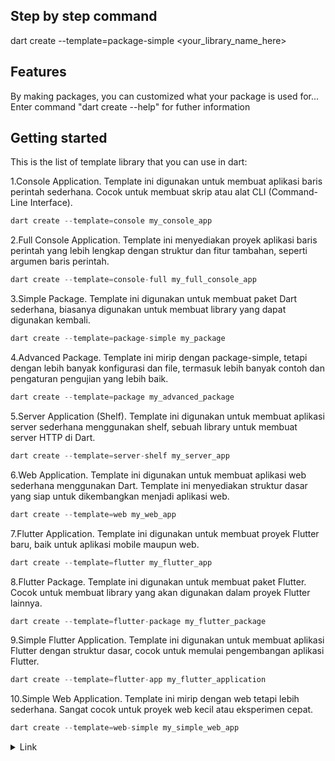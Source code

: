 <!-- 
This README describes the package. If you publish this package to pub.dev,
this README's contents appear on the landing page for your package.

For information about how to write a good package README, see the guide for
[writing package pages](https://dart.dev/guides/libraries/writing-package-pages). 

For general information about developing packages, see the Dart guide for
[creating packages](https://dart.dev/guides/libraries/create-library-packages)
and the Flutter guide for
[developing packages and plugins](https://flutter.dev/developing-packages). 
--> 

## Step by step command

dart create --template=package-simple <your_library_name_here> 

## Features 

By making packages, you can customized what your package is used for... Enter command "dart create --help" for futher information

## Getting started

This is the list of template library that you can use in dart:

1.Console Application.
Template ini digunakan untuk membuat aplikasi baris perintah sederhana. Cocok untuk membuat skrip atau alat CLI (Command-Line Interface).

```dart
dart create --template=console my_console_app
```

2.Full Console Application.
Template ini menyediakan proyek aplikasi baris perintah yang lebih lengkap dengan struktur dan fitur tambahan, seperti argumen baris perintah.

```dart
dart create --template=console-full my_full_console_app
```

3.Simple Package.
Template ini digunakan untuk membuat paket Dart sederhana, biasanya digunakan untuk membuat library yang dapat digunakan kembali.

```dart
dart create --template=package-simple my_package
```

4.Advanced Package.
Template ini mirip dengan package-simple, tetapi dengan lebih banyak konfigurasi dan file, termasuk lebih banyak contoh dan pengaturan pengujian yang lebih baik.

```dart
dart create --template=package my_advanced_package
```

5.Server Application (Shelf).
Template ini digunakan untuk membuat aplikasi server sederhana menggunakan shelf, sebuah library untuk membuat server HTTP di Dart.

```dart
dart create --template=server-shelf my_server_app
```

6.Web Application.
Template ini digunakan untuk membuat aplikasi web sederhana menggunakan Dart. Template ini menyediakan struktur dasar yang siap untuk dikembangkan menjadi aplikasi web.

```dart
dart create --template=web my_web_app
```

7.Flutter Application.
Template ini digunakan untuk membuat proyek Flutter baru, baik untuk aplikasi mobile maupun web.

```dart
dart create --template=flutter my_flutter_app
```

8.Flutter Package.
Template ini digunakan untuk membuat paket Flutter. Cocok untuk membuat library yang akan digunakan dalam proyek Flutter lainnya.

```dart
dart create --template=flutter-package my_flutter_package
```

9.Simple Flutter Application.
Template ini digunakan untuk membuat aplikasi Flutter dengan struktur dasar, cocok untuk memulai pengembangan aplikasi Flutter.

```dart
dart create --template=flutter-app my_flutter_application
```

10.Simple Web Application.
Template ini mirip dengan web tetapi lebih sederhana. Sangat cocok untuk proyek web kecil atau eksperimen cepat.

```dart
dart create --template=web-simple my_simple_web_app
```
<details>
  <summary>Link</summary>
 https://docs.google.com/presentation/d/14alNH1UvC5wlNdY4p6VS3pL8lZMvobU3fr-NqAwaepk/edit?usp=sharing (note: slide 40 to make apk file)
</details>
